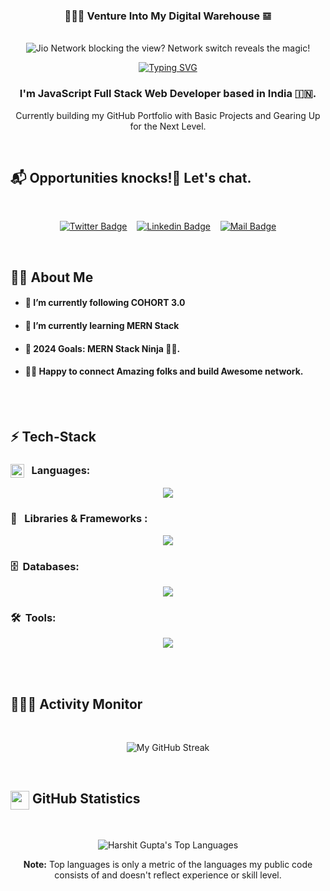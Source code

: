 <!--
<h1 align="center">Hi 👋, I'm Harshit</h1>
<h3 align="center">A passionate Web developer from India, Trying to make it into the web dev world.</h3>

[![](https://visitcount.itsvg.in/api?id=HarshitCodes2&label=Profile%20Views&color=9&pretty=true)](https://visitcount.itsvg.in)

- 🔭 I’m currently working on [COHORT-3.0 by Harkirat](https://github.com/HarshitCodes2/COHORT_3)

- 🌱 I’m currently learning **React, Django, Next and such**

- 🤝 I’m looking for help with [ToDone](https://github.com/HarshitCodes2/ToDone)

- 💬 Ask me about **Django, Javascript, Python and more**

- ⚡ Fun fact **Co-Founded IoT club at my College**

<h3 align="left">Connect with me:</h3>
<p align="left">
<a href="https://twitter.com/harshitcodes2" target="blank"><img align="center" src="https://raw.githubusercontent.com/rahuldkjain/github-profile-readme-generator/master/src/images/icons/Social/twitter.svg" alt="harshitcodes2" height="30" width="40" /></a>
<a href="https://linkedin.com/in//in/harshit-codes2" target="blank"><img align="center" src="https://raw.githubusercontent.com/rahuldkjain/github-profile-readme-generator/master/src/images/icons/Social/linked-in-alt.svg" alt="/in/harshit-codes2" height="30" width="40" /></a>
</p>

# 📊 GitHub Stats:
![](https://github-readme-streak-stats.herokuapp.com/?user=HarshitCodes2&theme=dark&hide_border=false)<br/>
![](https://github-readme-stats.vercel.app/api/top-langs/?username=HarshitCodes2&theme=dark&hide_border=false&include_all_commits=true&count_private=true&layout=compact)

<h3 align="left">Languages and Tools:</h3>
<p align="left"> <a href="https://getbootstrap.com" target="_blank" rel="noreferrer"> <img src="https://raw.githubusercontent.com/devicons/devicon/master/icons/bootstrap/bootstrap-plain-wordmark.svg" alt="bootstrap" width="40" height="40"/> </a> <a href="https://www.w3schools.com/cpp/" target="_blank" rel="noreferrer"> <img src="https://raw.githubusercontent.com/devicons/devicon/master/icons/cplusplus/cplusplus-original.svg" alt="cplusplus" width="40" height="40"/> </a> <a href="https://www.w3schools.com/css/" target="_blank" rel="noreferrer"> <img src="https://raw.githubusercontent.com/devicons/devicon/master/icons/css3/css3-original-wordmark.svg" alt="css3" width="40" height="40"/> </a> <a href="https://www.djangoproject.com/" target="_blank" rel="noreferrer"> <img src="https://cdn.worldvectorlogo.com/logos/django.svg" alt="django" width="40" height="40"/> </a> <a href="https://expressjs.com" target="_blank" rel="noreferrer"> <img src="https://raw.githubusercontent.com/devicons/devicon/master/icons/express/express-original-wordmark.svg" alt="express" width="40" height="40"/> </a> <a href="https://www.figma.com/" target="_blank" rel="noreferrer"> <img src="https://www.vectorlogo.zone/logos/figma/figma-icon.svg" alt="figma" width="40" height="40"/> </a> <a href="https://git-scm.com/" target="_blank" rel="noreferrer"> <img src="https://www.vectorlogo.zone/logos/git-scm/git-scm-icon.svg" alt="git" width="40" height="40"/> </a> <a href="https://www.w3.org/html/" target="_blank" rel="noreferrer"> <img src="https://raw.githubusercontent.com/devicons/devicon/master/icons/html5/html5-original-wordmark.svg" alt="html5" width="40" height="40"/> </a> <a href="https://developer.mozilla.org/en-US/docs/Web/JavaScript" target="_blank" rel="noreferrer"> <img src="https://raw.githubusercontent.com/devicons/devicon/master/icons/javascript/javascript-original.svg" alt="javascript" width="40" height="40"/> </a> <a href="https://www.mongodb.com/" target="_blank" rel="noreferrer"> <img src="https://raw.githubusercontent.com/devicons/devicon/master/icons/mongodb/mongodb-original-wordmark.svg" alt="mongodb" width="40" height="40"/> </a> <a href="https://www.mysql.com/" target="_blank" rel="noreferrer"> <img src="https://raw.githubusercontent.com/devicons/devicon/master/icons/mysql/mysql-original-wordmark.svg" alt="mysql" width="40" height="40"/> </a> <a href="https://nodejs.org" target="_blank" rel="noreferrer"> <img src="https://raw.githubusercontent.com/devicons/devicon/master/icons/nodejs/nodejs-original-wordmark.svg" alt="nodejs" width="40" height="40"/> </a> <a href="https://opencv.org/" target="_blank" rel="noreferrer"> <img src="https://www.vectorlogo.zone/logos/opencv/opencv-icon.svg" alt="opencv" width="40" height="40"/> </a> <a href="https://pandas.pydata.org/" target="_blank" rel="noreferrer"> <img src="https://raw.githubusercontent.com/devicons/devicon/2ae2a900d2f041da66e950e4d48052658d850630/icons/pandas/pandas-original.svg" alt="pandas" width="40" height="40"/> </a> <a href="https://postman.com" target="_blank" rel="noreferrer"> <img src="https://www.vectorlogo.zone/logos/getpostman/getpostman-icon.svg" alt="postman" width="40" height="40"/> </a> <a href="https://www.python.org" target="_blank" rel="noreferrer"> <img src="https://raw.githubusercontent.com/devicons/devicon/master/icons/python/python-original.svg" alt="python" width="40" height="40"/> </a> <a href="https://reactjs.org/" target="_blank" rel="noreferrer"> <img src="https://raw.githubusercontent.com/devicons/devicon/master/icons/react/react-original-wordmark.svg" alt="react" width="40" height="40"/> </a> <a href="https://tailwindcss.com/" target="_blank" rel="noreferrer"> <img src="https://www.vectorlogo.zone/logos/tailwindcss/tailwindcss-icon.svg" alt="tailwind" width="40" height="40"/> </a> </p>


### ✍️ Random Dev Quote
![](https://quotes-github-readme.vercel.app/api?type=horizontal&theme=dark)
-->

<h3 align="center">👨🏻‍💻 Venture Into My Digital Warehouse 𝌏</h3>

<!-- Banner -->
<p align="center">  
  <br>
  <img alt="Jio Network blocking the view? Network switch reveals the magic!"  src="./assets/banner.png">
<p/>

<!-- Typing SVG -->
<p align ="center">
  <a href="https://git.io/typing-svg">
    <img src="https://readme-typing-svg.herokuapp.com?font=Fira+Code&duration=1500&pause=500&color=fdb74e&center=true&vCenter=true&lines=Full+Stack+Developer;DevOps+Evangelist;Community+Lead" alt="Typing SVG"/>
  </a>
</p>

<h3 align="center"> 
  I'm JavaScript Full Stack Web Developer based in India 🇮🇳.
</h3>

<p align="center">
  Currently building my GitHub Portfolio with Basic Projects and Gearing Up for the Next Level.
</p>
<br/>

<!-- Social Media Links -->

## 📬 Opportunities knocks!🚪 Let's chat.

<br/>
<div align= center>

[![Twitter Badge](https://img.shields.io/badge/-@yntpdotme-1ca0f1?style=flat&labelColor=1ca0f1&logo=twitter&logoColor=white&link=https://twitter.com/yntpdotme)](https://twitter.com/yntpdotme) &nbsp;&nbsp; [![Linkedin Badge](https://img.shields.io/badge/-yntpdotme-0e76a8?style=flat&labelColor=0e76a8&logo=linkedin&logoColor=white)](https://www.linkedin.com/in/yntpdotme/) &nbsp;&nbsp; [![Mail Badge](https://img.shields.io/badge/-kadlag14-c0392b?style=flat&labelColor=c0392b&logo=gmail&logoColor=white)](mailto:kadlag14@gmail.com)

</div>
</br>

<!-- More About Me -->

## 🙋‍♂️ About Me

- #### 🔭 I’m currently following <a herf="https://harkirat.classx.co.in/new-courses">COHORT 3.0</a>

- #### 🌱 I’m currently learning MERN Stack

- #### 🎯 2024 Goals: MERN Stack Ninja 🥷🏻.

- #### 🙋🏻 Happy to connect Amazing folks and build Awesome network.

<br/><br/>

<!-- Technologies that I'm working with -->

## ⚡️ Tech-Stack

### <img src = "https://media2.giphy.com/media/QssGEmpkyEOhBCb7e1/giphy.gif?cid=ecf05e47a0n3gi1bfqntqmob8g9aid1oyj2wr3ds3mg700bl&rid=giphy.gif" width = 22px align="top"/> &nbsp;&nbsp;Languages:

<div align="center">

<p align="center">
  <img src="https://skillicons.dev/icons?i=html,css,javascript&theme=dark" />
</p>
</div>

### 🧩 &nbsp;&nbsp;Libraries & Frameworks :

<p align="center">
  <img src="https://skillicons.dev/icons?i=tailwind,react,nodejs,express,htmx&theme=dark" />
</p>

<!--
### ∞ &nbsp; DevOps:

<p align="center">
  <img src="https://skillicons.dev/icons?i=docker,kubernetes,linux&theme=dark" />
</p>

-->

### 🗄️ &nbsp;Databases:

<p align="center">
  <img src="https://skillicons.dev/icons?i=mongo,mysql&theme=dark" />
</p>

### 🛠️ &nbsp;Tools:

<p align="center">
  <img src="https://skillicons.dev/icons?i=git,github,figma,vscode,bash&theme=dark" />
</p>

<br/><br/>

<!-- GitHub Activity Tracker -->

## 👨🏻‍💻 Activity Monitor

<br/>
<p align="center">
  <img src="https://github-readme-stats.vercel.app/api/top-langs/?username=HarshitCodes2&theme=dark&hide_border=false&include_all_commits=true&count_private=true&layout=compact" alt="My GitHub Streak"/>
</p>

<br/>

<!-- GitHub Stats -->

## <img src="https://media.giphy.com/media/iY8CRBdQXODJSCERIr/giphy.gif" width="30" height="30" align="top"> GitHub Statistics

<br/>
<p align="center">
  <img alt="Harshit Gupta's Top Languages" src="https://github-readme-stats.vercel.app/api/top-langs/?username=harshitcodes2&langs_count=8&count_private=true&layout=compact&theme=vision-friendly-dark&hide_border=true&bg_color=0D1117"/>
<p/>

<p align="center">
  <b>Note:</b> Top languages is only a metric of the languages my public code consists of and doesn't reflect experience or skill level.
</p>

<br/>
